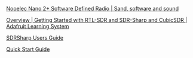 
[Nooelec Nano 2+ Software Defined Radio | Sand, software and sound](http://sandsoftwaresound.net/nooelec-nano-2-software-defined-radio/)



[Overview | Getting Started with RTL-SDR and SDR-Sharp and CubicSDR | Adafruit Learning System](https://learn.adafruit.com/getting-started-with-rtl-sdr-and-sdr-sharp)



[SDRSharp Users Guide](https://www.rtl-sdr.com/sdrsharp-users-guide/)



[Quick Start Guide](https://www.rtl-sdr.com/rtl-sdr-quick-start-guide/)
